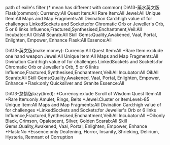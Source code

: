 path of exile's filter
(* mean has different with common) 
DiA13-藥水英文版Flask(common): 
	Currency:All 
	Quest Item:All
	Rare Item:All
	Jewel:All
	Unique Item:All
	Maps and Map Fragments:All
	Divination Card:high value of for challenges
	LinkedSockets and Sockets:for Chromatic Orb or Jeweller's Orb, 5 or 6 links
	Influence,Fractured,Synthesised,Enchantment,Veil:All
	Incubator:All
	Oil:All
	Scarab:All
	Skill Gems:Quality,Awakened, Vaal, Portal, Enlighten, Empower, Enhance
	Flask:All
	Essence:All

DiA13-英文版(make money): 
	Currency:All 
	Quest Item:All
	*Rare Item:exclude one hand
	weapon Jewel:All 
	Unique Item:All
	Maps and Map Fragments:All 
	Divination Card:high value of for challenges 
	LinkedSockets and Sockets:for Chromatic Orb or Jeweller's Orb, 5 or 6 links 
	Influence,Fractured,Synthesised,Enchantment,Veil:All 
	Incubator:All 
	Oil:All 
	Scarab:All 
	Skill Gems:Quality,Awakened, Vaal, Portal, Enlighten, Empower, Enhance 
	*Flask:only Quicksilver and Granite 
	Essence:All

DiA13-怠惰版lazy(tired): 
	*Currency:exlude Scroll of Wisdom 
	Quest Item:All 
	*Rare Item:only Amulet, Rings, Belts 
	*Jewel:Cluster or ItemLevel>85 
	Unique Item:All 
	Maps and Map Fragments:All 
	Divination Card:high value of for challenges 
	*LinkedSockets and Sockets:for Jeweller's Orb or 6 links 
	Influence,Fractured,Synthesised,Enchantment,Veil:All 
	Incubator:All 
	*Oil:only Black, Crimson, Opalescent, Silver, Golden 
	Scarab:All 
	Skill Gems:Quality,Awakened, Vaal, Portal, Enlighten, Empower, Enhance 
	*Flask:No 
	*Essence:only Deafening, Horror, Insanity, Shrieking, Delirium, Hysteria, Remnant of Corruption